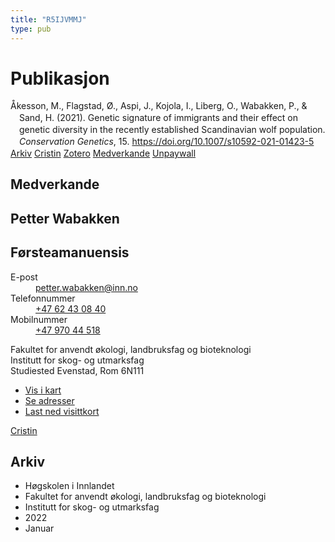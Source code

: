 ```yaml
---
title: "R5IJVMMJ"
type: pub
---
```

<h1>Publikasjon</h1>
<article id="csl-bib-container-R5IJVMMJ" class="csl-bib-container">
  <div class="csl-bib-body" style="line-height: 1.35; padding-left: 1em; text-indent:-1em;">
  <div class="csl-entry">&#xC5;kesson, M., Flagstad, &#xD8;., Aspi, J., Kojola, I., Liberg, O., Wabakken, P., &amp; Sand, H. (2021). Genetic signature of immigrants and their effect on genetic diversity in the recently established Scandinavian wolf population. <i>Conservation Genetics</i>, 15. <a href="https://doi.org/10.1007/s10592-021-01423-5">https://doi.org/10.1007/s10592-021-01423-5</a></div>
</div>
  <div class="csl-bib-buttons">
    <a href="#taxonomy-article-R5IJVMMJ" class="csl-bib-button">Arkiv</a>
    <a href alt="Cristin URL" class="csl-bib-button">Cristin</a>
    <a href alt="Zotero URL" class="csl-bib-button">Zotero</a>
    <a href="#contributors-article-R5IJVMMJ" class="csl-bib-button">Medverkande</a>
    <a href="https://link.springer.com/content/pdf/10.1007/s10592-021-01423-5.pdf" class="csl-bib-button">Unpaywall</a>
  </div>
  <div id="csl-bib-meta-container-R5IJVMMJ"></div>
</article>
<div id="csl-bib-meta-R5IJVMMJ" class="csl-bib-meta">
  <article id="contributors-article-R5IJVMMJ" class="contributors-article">
    <h1>Medverkande</h1>
    <div class="personas">
<div class="vrtx-hinn-person-card">
<div class="photo">
<i class="lar la-user-circle missing-person"></i>
</div>
<div class="info">
<hgroup><h1>Petter Wabakken</h1>
<h2>Førsteamanuensis</h2>
</hgroup><dl>
<dt>E-post</dt>
<dd>
<a href="mailto:petter.wabakken@inn.no">petter.wabakken@inn.no</a>
</dd>
<dt>Telefonnummer</dt>
<dd><a href="tel:+4762430840">
+47 62 43 08 40
</a></dd>
<dt>Mobilnummer</dt>
<dd><a href="tel:+4797044518">
+47 970 44 518
</a></dd>
</dl>
<p>
Fakultet for anvendt økologi, landbruksfag og bioteknologi<br>
Institutt for skog- og utmarksfag<br>
Studiested Evenstad,
Rom 6N111
</p>
<ul class="vrtx-hinn-links">
<li><a href="https://www.google.com/maps?q=61.42516,11.07813">Vis i kart</a></li>
<li><a href="https://www.inn.no/finn-en-ansatt/petter-wabakken.html#vrtx-hinn-addresses">Se adresser</a></li>
<li><a href="https://www.inn.no/finn-en-ansatt/petter-wabakken.html?vrtx=vcf">Last ned visittkort</a></li>
</ul>
</div>
</div>
<a href="https://app.cristin.no/persons/show.jsf?id=328337" alt="Cristin URL" class="personas-cristin">Cristin</a>
</div>
  </article>
  <article id="taxonomy-article-R5IJVMMJ" class="taxonomy-article">
    <h1>Arkiv</h1>
    <ul>
      <li>Høgskolen i Innlandet</li>
      <li>Fakultet for anvendt økologi, landbruksfag og bioteknologi</li>
      <li>Institutt for skog- og utmarksfag</li>
      <li>2022</li>
      <li>Januar</li>
    </ul>
  </article>
</div>
